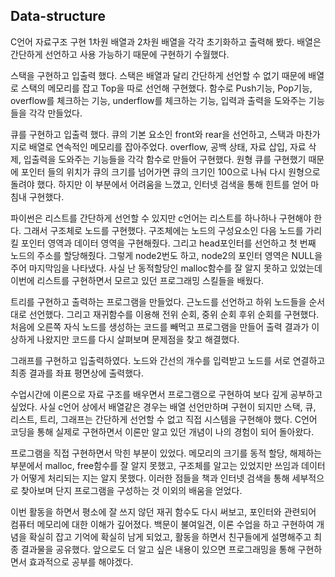 ## Data-structure
C언어 자료구조 구현
1차원 배열과 2차원 배열을 각각 초기화하고 출력해 봤다. 배열은 간단하게 선언하고 사용 가능하기 때문에 구현하기 수월했다.

스택을 구현하고 입출력 했다. 스택은 배열과 달리 간단하게 선언할 수 없기 때문에 배열로 스택의 메모리를 잡고 Top을 따로 선언해 구현했다. 함수로 Push기능, Pop기능, overflow를 체크하는 기능, underflow를 체크하는 기능, 입력과 출력을 도와주는 기능들을 각각 만들었다.

큐를 구현하고 입출력 했다. 큐의 기본 요소인 front와 rear을 선언하고, 스택과 마찬가지로 배열로 연속적인 메모리를 잡아주었다. overflow, 공백 상태, 자료 삽입, 자료 삭제, 입출력을 도와주는 기능들을 각각 함수로 만들어 구현했다. 원형 큐를 구현했기 때문에 포인터 들의 위치가 큐의 크기를 넘어가면 큐의 크기인 100으로 나눠 다시 원형으로 돌려야 했다. 하지만 이 부분에서 어려움을 느꼈고, 인터넷 검색을 통해 힌트를 얻어 마침내 구현했다.

파이썬은 리스트를 간단하게 선언할 수 있지만 c언어는 리스트를 하나하나 구현해야 한다. 그래서 구조체로 노드를 구현했다. 구조체에는 노드의 구성요소인 다음 노드를 가리킬 포인터 영역과 데이터 영역을 구현해줬다. 그리고 head포인터를 선언하고 첫 번째 노드의 주소를 할당해줬다. 그렇게 node2번도 하고, node2의 포인터 영역은 NULL을 주어 마지막임을 나타냈다. 
사실 난 동적할당인 malloc함수를 잘 알지 못하고 있었는데 이번에 리스트를 구현하면서 모르고 있던 프로그래밍 스킬들을 배웠다.

트리를 구현하고 출력하는 프로그램을 만들었다. 근노드를 선언하고 하위 노드들을 순서대로 선언했다. 그리고 재귀함수를 이용해 전위 순회, 중위 순회 후위 순회를 구현했다. 
처음에 오른쪽 자식 노드를 생성하는 코드를 빼먹고 프로그램을 만들어 출력 결과가 이상하게 나왔지만 코드를 다시 살펴보며 문제점을 찾고 해결했다.

그래프를 구현하고 입출력하였다. 노드와 간선의 개수를 입력받고 노드를 서로 연결하고 최종 결과를 좌표 평면상에 출력했다.

수업시간에 이론으로 자료 구조를 배우면서 프로그램으로 구현하여 보다 깊게 공부하고 싶었다. 사실 c언어 상에서 배열같은 경우는 배열 선언만하며 구현이 되지만 스택, 큐, 리스트, 트리, 그래프는 간단하게 선언할 수 없고 직접 시스템을 구현해야 했다. C언어 코딩을 통해 실제로 구현하면서 이론만 알고 있던 개념이 나의 경험이 되어 돌아왔다. 

프로그램을 직접 구현하면서 막힌 부분이 있었다. 메모리의 크기를 동적 할당, 해제하는 부분에서 malloc, free함수를 잘 알지 못했고, 구조체를 알고는 있었지만 쓰임과 데이터가 어떻게 처리되는 지는 알지 못했다. 이러한 점들을 책과 인터넷 검색을 통해 세부적으로 찾아보며 단지 프로그램을 구성하는 것 이외의 배움을 얻었다. 

이번 활동을 하면서 평소에 잘 쓰지 않던 재귀 함수도 다시 써보고, 포인터와 관련되어 컴퓨터 메모리에 대한 이해가 깊어졌다. 백문이 불여일견, 이론 수업을 하고 구현하여 개념을 확실히 잡고 기억에 확실히 남게 되었고, 활동을 하면서 친구들에게 설명해주고 최종 결과물을 공유했다. 앞으로도 더 알고 싶은 내용이 있으면 프로그래밍을 통해 구현하면서 효과적으로 공부를 해야겠다.
